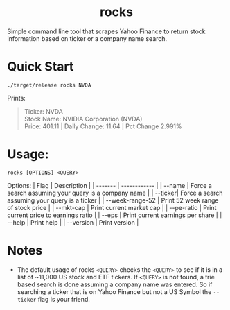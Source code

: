 # <center>rocks</center>
Simple command line tool that scrapes Yahoo Finance to return stock information based on ticker or a company name search. 

# Quick Start
``` ./target/release rocks NVDA ```  

Prints:   

>Ticker: NVDA  
>Stock Name: NVIDIA Corporation (NVDA)  
>Price: 401.11 | Daily Change: 11.64 | Pct Change 2.991%  


# Usage:
  
```rocks [OPTIONS] <QUERY>```

  

Options:
| Flag    |  Description |
| ------- | ------------ |
| --name  | Force a search assuming your query is a company name |
| --ticker| Force a search assuming your query is a ticker |
| --week-range-52     | Print 52 week range of stock price |
| --mkt-cap           | Print current market cap |
| --pe-ratio          | Print current price to earnings ratio |
| --eps               | Print current earnings per share |
| --help              | Print help |
| --version           | Print version |

# Notes
* The default usage of rocks ```<QUERY>``` checks the ```<QUERY>``` to see if it is in a list of ~11,000 US stock and ETF tickers. If ```<QUERY>``` is not found, a trie based search is done assuming a company name was entered. So if searching a ticker that is on Yahoo Finance but not a US Symbol the ```--ticker``` flag is your friend.
